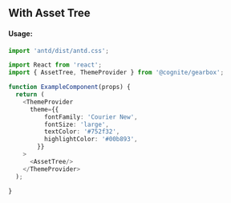 ## With Asset Tree

<!-- STORY -->

#### Usage:

```typescript jsx
import 'antd/dist/antd.css';

import React from 'react';
import { AssetTree, ThemeProvider } from '@cognite/gearbox';

function ExampleComponent(props) {
  return (
    <ThemeProvider
      theme={{
          fontFamily: 'Courier New',
          fontSize: 'large',
          textColor: '#752f32',
          highlightColor: '#00b893',
        }}
    >
      <AssetTree/>
    </ThemeProvider>
  );

}
```

